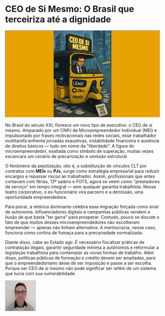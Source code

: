 # CEO de Si Mesmo: O Brasil que terceiriza até a dignidade

![CEO de Si Mesmo: Chefe de um Império de Boletos](/articles/assets/img/2025_06_22_IMAGE_001.png)

No Brasil do século XXI, floresce um novo tipo de executivo: o CEO de si mesmo. Amparado por um CNPJ de Microempreendedor Individual (MEI) e impulsionado por frases motivacionais nas redes sociais, esse trabalhador multitarefa enfrenta jornadas exaustivas, instabilidade financeira e ausência de direitos básicos — tudo em nome da "liberdade". A figura do microempreendedor, exaltada como símbolo de superação, muitas vezes escancara um cenário de precarização e omissão estrutural.

O fenômeno da pejotização, isto é, a substituição de vínculos CLT por contratos com **MEIs** ou **PJs**, surge como estratégia empresarial para reduzir encargos e repassar riscos ao trabalhador. Assim, profissionais que antes contavam com férias, 13º salário e FGTS, agora se veem como "prestadores de serviço" em tempo integral — sem qualquer garantia trabalhista. Nesse teatro corporativo, o ex-funcionário vira parceiro e a demissão, uma oportunidade empreendedora.

Para piorar, a retórica dominante celebra essa migração forçada como sinal de autonomia. Influenciadores digitais e campanhas públicas vendem a ilusão de que basta "ter garra" para prosperar. Contudo, pouco se discute o fato de que muitos desses microempreendedores não escolheram empreender — apenas não tinham alternativa. A meritocracia, nesse caso, funciona como cortina de fumaça para a precariedade normalizada.

Diante disso, cabe ao Estado agir. É necessário fiscalizar práticas de contratação ilegais, garantir seguridade mínima a autônomos e reformular a legislação trabalhista para contemplar as novas formas de trabalho. Além disso, políticas públicas de formação e crédito devem ser ampliadas, para que o empreendedorismo deixe de ser imposição e passe a ser escolha. Porque ser CEO de si mesmo não pode significar ser refém de um sistema que lucra com sua vulnerabilidade.

[![Christian Mulato](/articles/assets/img/foto_chri.jpg)](https://www.linkedin.com/in/chmulato/)
